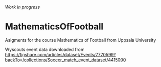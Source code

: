 *Work In progress*
# MathematicsOfFootball
Asigments for the course Mathematics of Football from Uppsala University

Wyscouts event data downloaded from https://figshare.com/articles/dataset/Events/7770599?backTo=/collections/Soccer_match_event_dataset/4415000
